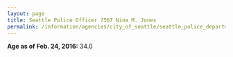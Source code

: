 ```yaml
---
layout: page
title: Seattle Police Officer 7567 Nina M. Jones
permalink: /information/agencies/city_of_seattle/seattle_police_department/copbook/7567/
---
```


**Age as of Feb. 24, 2016:** 34.0
